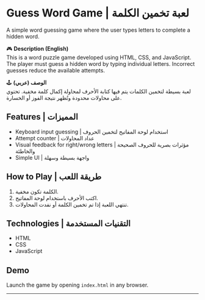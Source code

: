 # Guess Word Game | لعبة تخمين الكلمة

A simple word guessing game where the user types letters to complete a hidden word.

🎮 **Description (English)**  
This is a word puzzle game developed using HTML, CSS, and JavaScript. The player must guess a hidden word by typing individual letters. Incorrect guesses reduce the available attempts.

🕹️ **الوصف (عربي)**  
لعبة بسيطة لتخمين الكلمات يتم فيها كتابة الأحرف لمحاولة إكمال كلمة مخفية. تحتوي على محاولات محدودة وتُظهر نتيجة الفوز أو الخسارة.

## Features | المميزات
- Keyboard input guessing | استخدام لوحة المفاتيح لتخمين الحروف
- Attempt counter | عداد المحاولات
- Visual feedback for right/wrong letters | مؤثرات بصرية للحروف الصحيحة والخاطئة
- Simple UI | واجهة بسيطة وسهلة

## How to Play | طريقة اللعب
1. الكلمة تكون مخفية.
2. اكتب الأحرف باستخدام لوحة المفاتيح.
3. تنتهي اللعبة إذا تم تخمين الكلمة أو نفدت المحاولات.

## Technologies | التقنيات المستخدمة
- HTML
- CSS
- JavaScript

## Demo
Launch the game by opening `index.html` in any browser.

---
